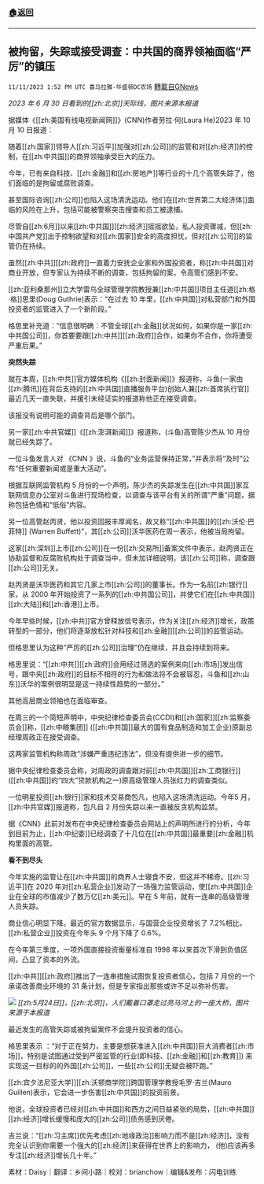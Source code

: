 ###  [:house:返回](README.md)
---


## 被拘留，失踪或接受调查：中共国的商界领袖面临“严厉”的镇压
`11/11/2023 1:52 PM UTC 喜马拉雅-华盛顿DC农场` [轉載自GNews](https://gnews.org/articles/1961469)

*2023 年 6 月 30 日看到的[[zh:北京]]天际线，图片来源本报道*



据媒体《[[zh:美国有线电视新闻网]]》(CNN)作者劳拉·何(Laura He)2023 年 10 月 10 日报道：

随着[[zh:国家]]领导人[[zh:习近平]]加强对[[zh:公司]]的监管和对[[zh:经济]]的控制，在[[zh:中共国]]的商界领袖承受巨大的压力。

今年，已有来自科技、[[zh:金融]]和[[zh:房地产]]等行业的十几个高管失踪了，他们面临的是拘留或腐败调查。

甚至国际咨询[[zh:公司]]也陷入这场清洗运动。他们在[[zh:世界第二大经济体]]面临的风险在上升，包括可能被警察突击搜查和员工被逮捕。

尽管自[[zh:6月]]以来[[zh:中共国]][[zh:经济]]摇摇欲坠，私人投资骤减，但[[zh:中国共产党]]出于控制欲望和对[[zh:国家]]安全的高度担忧，但对[[zh:公司]]的监管仍在持续。

虽然[[zh:中共]][[zh:政府]]一直着力安抚企业家和外国投资者，称[[zh:中共国]]对商业开放，但专家认为持续不断的调查，包括拘留的案，令高管们感到不安。

[[zh:亚利桑那州]]立大学雷鸟全球管理学院教授兼[[zh:中共国]]项目主任道[[zh:格·格]]思里(Doug Guthrie)表示：“在过去 10 年里，[[zh:中共国]]对私营部门和外国投资者的监管进入了一个新阶段。”

格思里补充道：“信息很明确：不管全球[[zh:金融]]状况如何，如果你是一家[[zh:中共国公司]]，你首要要跟[[zh:中共]][[zh:政府]]合作，如果你不合作，你将遭受严重后果。”

**突然失踪**

就在本周，[[zh:中共]]官方媒体机构《[[zh:封面新闻]]》报道称，斗鱼(一家由[[zh:腾讯]]在背后支持的[[zh:中共国]]直播服务平台)创始人兼[[zh:首席执行官]]最近几天一直失联，并援引未经证实的报道称他正在接受调查。

该报没有说明可能的调查背后是哪个部门。

另一家[[zh:中共官媒]]《[[zh:澎湃新闻]]》报道称，(斗鱼)高管陈少杰从 10 月份就已经失踪了。

一位斗鱼发言人对 《CNN 》说，斗鱼的“业务运营保持正常，”并表示将“及时”公布“任何重要新闻或是重大活动”。

根据互联网监管机构 5 月份的一个声明，陈少杰的失踪发生在[[zh:中共国]]家互联网信息办公室对斗鱼进行现场检查，以调查与该平台有关的所谓“严重”问题，据称包括色情和“低俗”内容。

另一位高管赵丙贤，他以投资回报丰厚闻名，故又称“[[zh:中共国]]的[[zh:沃伦·巴菲特]] (Warren Buffett)”，其[[zh:公司]]沃华医药在周一表示，他被当局拘留。

这家[[zh:深圳]]上市[[zh:公司]]在一份[[zh:交易所]]备案文件中表示，赵丙贤正在协助监督和反腐败机构处于调查当中，但未加详细说明，该[[zh:公司]]称，调查跟[[zh:公司]]无关。

赵丙贤是沃华医药和其它几家上市[[zh:公司]]的董事长。作为一名前[[zh:银行]]家，从 2000 年开始投资了一系列的[[zh:中共国公司]]，并使它们在[[zh:中共国]][[zh:大陆]]和[[zh:香港]]上市。

今年早些时候，[[zh:中共]]官方曾释放信号表示，作为关注[[zh:经济]]增长，政策转型的一部分，他们将逐渐放松针对科技和[[zh:金融]][[zh:公司]]的监管运动。

但格思里认为这种“严厉的[[zh:公司]]治理”仍在继续，并且会持续到将来。

格思里说：“[[zh:中共]][[zh:政府]]会用经过筛选的案例来向[[zh:市场]]发出信号，跟中央[[zh:政府]]的目标不相符的行为和做法将不会被容忍，斗鱼和[[zh:山东]]沃华的案例很明显是这一持续性趋势的一部分。”

其他高层商业领袖也在面临审查。

在周三的一个简短声明中，中央纪律检查委员会(CCDI)和[[zh:国家]][[zh:监察委员会]]称，[[zh:中粮集团]] ([[zh:中共国]]最大的国有食品制造和加工企业)原副总经理周政正在接受调查。

这两家监管机构称周政“涉嫌严重违纪违法”，但没有提供进一步的细节。

据中央纪律检查委员会称，对周政的调查跟对前[[zh:中共国]][[zh:工商银行]] ([[zh:中共国]]的“四大”贷款机构之一)原高级管理人员张红力的调查类似。

一位明星投资[[zh:银行]]家和技术交易商包凡，也陷入这场清洗运动。今年5 月，[[zh:中共官媒]]报道称，包凡自 2 月份失踪以来一直被反贪机构监禁。

据《CNN》此前对发布在中央纪律检查委员会网站上的声明所进行的分析，今年到目前为止，[[zh:中纪委]]已经调查了十几位在[[zh:中共国]]最重要[[zh:金融]]机构里面的高管。

**看不到尽头**

今年实施的监管让在[[zh:中共国]]的商界人士寝食不安，但这并不稀奇。[[zh:习近平]]在 2020 年对[[zh:私营企业]]发动了一场强力监管运动，使[[zh:中共国]]企业在全球的市值减少了数万亿[[zh:美元]]。早在 5 年前，就有一连串的高级管理人员失踪。

商业信心明显下降。最近的官方数据显示，与国营企业投资增长了 7.2%相比，[[zh:私营企业]]投资在今年头 9 个月下降了 0.6%。

在今年第三季度，一项外国直接投资衡量标准自 1998 年以来首次下滑到负值区间，凸显了资本的外流。

[[zh:中共]][[zh:政府]]推出了一连串措施试图恢复投资者信心，包括 7 月份的一个承诺改善商业环境的 31 条计划，但是专家指出那些或许不足以弥补伤害。

![](https://i.imgur.com/yDTS4EA.png)
*[[zh:5月24日]]，[[zh:北京]]，人们戴着口罩走过亮马河上的一座大桥，图片来源于本报道*


最近发生的高管失踪或被拘留案件不会提升投资者的信心。

格思里表示 ：“对于正在努力，主要是想获准进入[[zh:中共国]]巨大消费者[[zh:市场]]，特别是试图通过受到严密监管的行业(即科技、[[zh:金融]]和[[zh:教育]]) 来实现这一目标的的外国[[zh:公司]]，一些[[zh:公司]]无疑会被吓跑。”

[[zh:宾夕法尼亚大学]][[zh:沃顿商学院]]跨国管理学教授毛罗·吉兰(Mauro Guillen)表示，它会进一步伤害[[zh:中共国]]的投资前景。

他说，全球投资者已经对[[zh:中共国]]和西方之间日益紧张的局势，[[zh:中共国]][[zh:经济]]增长缓慢和庞大的[[zh:公司]]债务感到厌倦。

吉兰说：“[[zh:习主席]]优先考虑[[zh:地缘政治]]影响力而不是[[zh:经济]]，没有完全认识到你需要一个强大的[[zh:经济]]来获得在世界上的影响力， (他)应该再多专注[[zh:经济]]增长几十年。”


素材：Daisy｜翻译：乡间小路｜校对：brianchow｜编辑&发布：闪电训练
